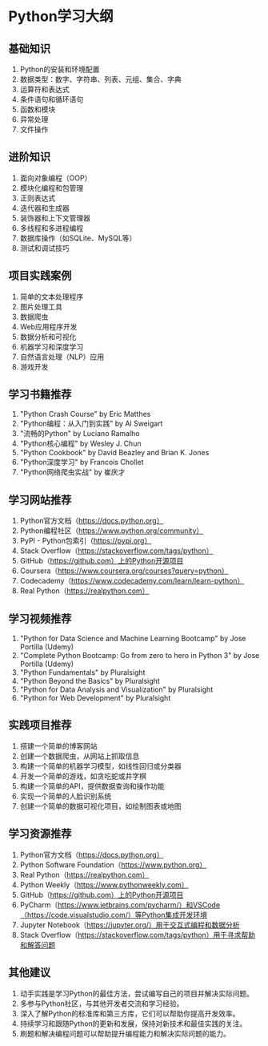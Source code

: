 # Python学习大纲

## 基础知识

1. Python的安装和环境配置
2. 数据类型：数字、字符串、列表、元组、集合、字典
3. 运算符和表达式
4. 条件语句和循环语句
5. 函数和模块
6. 异常处理
7. 文件操作

## 进阶知识

1. 面向对象编程（OOP）
2. 模块化编程和包管理
3. 正则表达式
4. 迭代器和生成器
5. 装饰器和上下文管理器
6. 多线程和多进程编程
7. 数据库操作（如SQLite、MySQL等）
8. 测试和调试技巧

## 项目实践案例

1. 简单的文本处理程序
2. 图片处理工具
3. 数据爬虫
4. Web应用程序开发
5. 数据分析和可视化
6. 机器学习和深度学习
7. 自然语言处理（NLP）应用
8. 游戏开发

## 学习书籍推荐

1. "Python Crash Course" by Eric Matthes
2. "Python编程：从入门到实践" by Al Sweigart
3. "流畅的Python" by Luciano Ramalho
4. "Python核心编程" by Wesley J. Chun
5. "Python Cookbook" by David Beazley and Brian K. Jones
6. "Python深度学习" by Francois Chollet
7. "Python网络爬虫实战" by 崔庆才

## 学习网站推荐

1. Python官方文档（https://docs.python.org）
2. Python编程社区（https://www.python.org/community）
3. PyPI - Python包索引（https://pypi.org）
4. Stack Overflow（https://stackoverflow.com/tags/python）
5. GitHub（https://github.com）上的Python开源项目
6. Coursera（https://www.coursera.org/courses?query=python）
7. Codecademy（https://www.codecademy.com/learn/learn-python）
8. Real Python（https://realpython.com）



## 学习视频推荐

1. "Python for Data Science and Machine Learning Bootcamp" by Jose Portilla (Udemy)
2. "Complete Python Bootcamp: Go from zero to hero in Python 3" by Jose Portilla (Udemy)
3. "Python Fundamentals" by Pluralsight
4. "Python Beyond the Basics" by Pluralsight
5. "Python for Data Analysis and Visualization" by Pluralsight
6. "Python for Web Development" by Pluralsight

## 实践项目推荐

1. 搭建一个简单的博客网站
2. 创建一个数据爬虫，从网站上抓取信息
3. 构建一个简单的机器学习模型，如线性回归或分类器
4. 开发一个简单的游戏，如贪吃蛇或井字棋
5. 构建一个简单的API，提供数据查询和操作功能
6. 实现一个简单的人脸识别系统
7. 创建一个简单的数据可视化项目，如绘制图表或地图

## 学习资源推荐

1. Python官方文档（https://docs.python.org）
2. Python Software Foundation（https://www.python.org）
3. Real Python（https://realpython.com）
4. Python Weekly（https://www.pythonweekly.com）
5. GitHub（https://github.com）上的Python开源项目
6. PyCharm（https://www.jetbrains.com/pycharm/）和VSCode（https://code.visualstudio.com/）等Python集成开发环境
7. Jupyter Notebook（https://jupyter.org/）用于交互式编程和数据分析
8. Stack Overflow（https://stackoverflow.com/tags/python）用于寻求帮助和解答问题

## 其他建议

1. 动手实践是学习Python的最佳方法，尝试编写自己的项目并解决实际问题。
2. 多参与Python社区，与其他开发者交流和学习经验。
3. 深入了解Python的标准库和第三方库，它们可以帮助你提高开发效率。
4. 持续学习和跟随Python的更新和发展，保持对新技术和最佳实践的关注。
5. 刷题和解决编程问题可以帮助提升编程能力和解决实际问题的能力。
